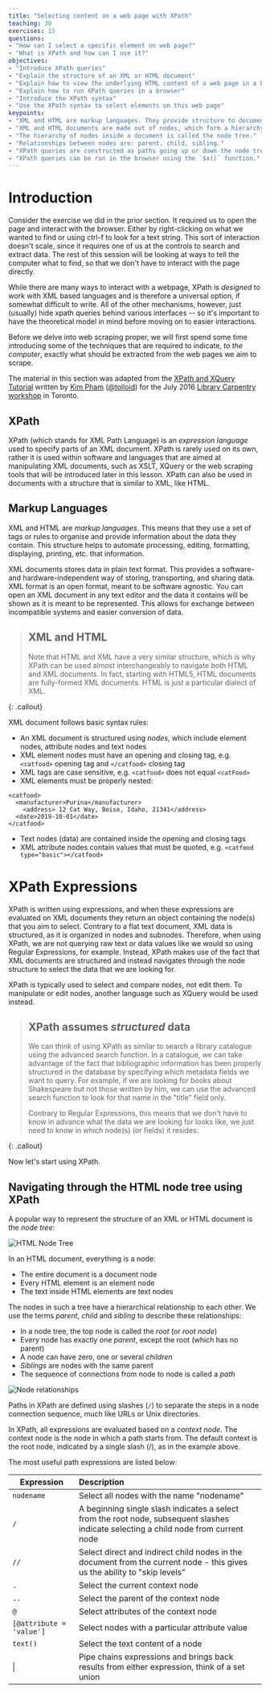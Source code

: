 ```yaml
---
title: "Selecting content on a web page with XPath"
teaching: 30
exercises: 15
questions:
- "How can I select a specific element on web page?"
- "What is XPath and how can I use it?"
objectives:
- "Introduce XPath queries"
- "Explain the structure of an XML or HTML document"
- "Explain how to view the underlying HTML content of a web page in a browser"
- "Explain how to run XPath queries in a browser"
- "Introduce the XPath syntax"
- "Use the XPath syntax to select elements on this web page"
keypoints:
- "XML and HTML are markup languages. They provide structure to documents."
- "XML and HTML documents are made out of nodes, which form a hierarchy."
- "The hierarchy of nodes inside a document is called the node tree."
- "Relationships between nodes are: parent, child, sibling."
- "XPath queries are constructed as paths going up or down the node tree."
- "XPath queries can be run in the browser using the `$x()` function."
---
```


# Introduction

Consider the exercise we did in the prior section. It required us to open the page and interact with the browser. Either by right-clicking on what we wanted to find or using ctrl-f to look for a text string. This sort of interaction doesn't scale, since it requires one of us at the controls to search and extract data. The rest of this session will be looking at ways to tell the computer what to find, so that we don't have to interact with the page directly. 

While there are many ways to interact with a webpage, XPath is *designed* to work with XML based languages and is therefore a universal option, if somewhat difficult to write. All of the other mechanisms, however, just (usually) hide xpath queries behind various interfaces -- so it's important to have the theoretical model in mind before moving on to easier interactions.

Before we delve into web scraping proper, we will first spend some time introducing
some of the techniques that are required to indicate, *to the computer*, exactly what should be
extracted from the web pages we aim to scrape.

The material in this section was adapted from the [XPath and XQuery Tutorial](https://github.com/code4libtoronto/2016-07-28-librarycarpentrylessons/blob/master/xpath-xquery/lesson.md)
written by [Kim Pham](https://github.com/kimpham54) ([@tolloid](https://twitter.com/tolloid))
for the July 2016 [Library Carpentry workshop](https://code4libtoronto.github.io/2016-07-28-librarycarpentry/) in Toronto.



## XPath

XPath (which stands for XML Path Language) is an _expression language_ used to specify parts of an XML document.
XPath is rarely used on its own, rather it is used within software and languages that are aimed at manipulating
XML documents, such as XSLT, XQuery or the web scraping tools that will be introduced later in this lesson.
XPath can also be used in documents with a structure that is similar to XML, like HTML.

## Markup Languages
XML and HTML are _markup languages_. This means that they use a set of tags or rules to organise and provide
information about the data they contain. This structure helps to automate processing, editing, formatting,
displaying, printing, etc. that information.

XML documents stores data in plain text format. This provides a software- and hardware-independent way of storing,
transporting, and sharing data. XML format is an open format, meant to be software agnostic. You can
open an XML document in any text editor and the data it contains will be shown as it is meant to be represented.
This allows for exchange between incompatible systems and easier conversion of data.


> ## XML and HTML
>
> Note that HTML and XML have a very similar structure, which is why XPath can be used almost interchangeably to
> navigate both HTML and XML documents. In fact, starting with HTML5, HTML documents are fully-formed XML documents.
> HTML is just a particular dialect of XML. 
>
{: .callout}

XML document follows basic syntax rules:

* An XML document is structured using _nodes_, which include element nodes, attribute nodes and text nodes
* XML element nodes must have an opening and closing tag, e.g. `<catfood>` opening tag and `</catfood>` closing tag
* XML tags are case sensitive, e.g. `<catfood>` does not equal `<catFood>`
* XML elements must be properly nested:

```
<catfood>
  <manufacturer>Purina</manufacturer>
    <address> 12 Cat Way, Boise, Idaho, 21341</address>
  <date>2019-10-01</date>
</catfood>
```
* Text nodes (data) are contained inside the opening and closing tags
* XML attribute nodes contain values that must be quoted, e.g.
``` <catfood type="basic"></catfood> ```




# XPath Expressions

XPath is written using expressions, and when these expressions are evaluated on XML documents they return an object
containing the node(s) that you aim to select. Contrary to a flat text document, XML data is structured, as it is
organized in nodes and subnodes.
Therefore, when using XPath, we are not querying raw text or data values like we would so using Regular Expressions,
for example. Instead, XPath makes use of the fact that XML documents are structured and instead navigates through the
node structure to select the data that we are looking for.

XPath is typically used to select and compare nodes, not edit them. To manipulate or edit nodes, another language such
as XQuery would be used instead.

> ## XPath assumes _structured_ data
>
> We can think of using XPath as similar to search a library catalogue using the advanced search function.
> In a catalogue, we can take advantage of the fact that bibliographic information has been properly structured
> in the database by specifying which metadata fields we want to query. For example, if we are looking for books
> about Shakespeare but not those written by him, we can use the advanced search function to look for that name
> in the "title" field only.
>
> Contrary to Regular Expressions, this means that we don't have to know in advance what the data we are looking for
> looks like, we just need to know in which node(s) (or fields) it resides.
>
{: .callout}

Now let's start using XPath.




## Navigating through the HTML node tree using XPath

A popular way to represent the structure of an XML or HTML document is the _node tree_:

![HTML Node Tree](http://www.w3schools.com/js/pic_htmltree.gif)

In an HTML document, everything is a node:

* The entire document is a document node
* Every HTML element is an element node
* The text inside HTML elements are text nodes

The nodes in such a tree have a hierarchical relationship to each other. We use the terms _parent_, _child_ and
_sibling_ to describe these relationships:

* In a node tree, the top node is called the *root* (or *root node*)
* Every node has exactly one *parent*, except the root (which has no parent)
* A node can have zero, one or several *children*
* *Siblings* are nodes with the same parent
* The sequence of connections from node to node is called a *path*

![Node relationships](http://www.w3schools.com/js/pic_navigate.gif)

Paths in XPath are defined using slashes (`/`) to separate the steps in a node connection sequence, much like
URLs or Unix directories.

In XPath, all expressions are evaluated based on a *context node*. The context node is the node in which a path
starts from. The default context is the root node, indicated by a single slash (/), as in the example above.

The most useful path expressions are listed below:

| Expression   | Description |
|-----------------|:-------------|
| ```nodename```| Select all nodes with the name "nodename"   |
| ```/```  | A beginning single slash indicates a select from the root node, subsequent slashes indicate selecting a child node from current node  |
| ```//``` | Select direct and indirect child nodes in the document from the current node - this gives us the ability to "skip levels" |
| ```.```       | Select the current context node   |
|```..```  | Select the parent of the context node|
|```@```  | Select attributes of the context node|
|```[@attribute = 'value']```   |Select nodes with a particular attribute value|
|`text()`| Select the text content of a node|
| &#124;|Pipe chains expressions and brings back results from either expression, think of a set union |

